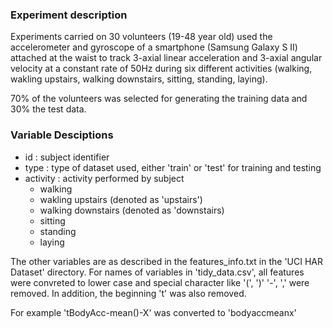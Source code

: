 ### Experiment description

Experiments carried on 30 volunteers (19-48 year old) used the accelerometer and gyroscope of a smartphone (Samsung Galaxy S II) attached at the waist to track 3-axial linear acceleration and 3-axial angular velocity at a constant rate of 50Hz during six different activities (walking, wakling upstairs, walking downstairs, sitting, standing, laying).

70% of the volunteers was selected for generating the training data and 30% the test data. 

### Variable Desciptions

* id : subject identifier
* type : type of dataset used, either 'train' or 'test' for training and testing
* activity : activity performed by subject 
  * walking
  * wakling upstairs (denoted as 'upstairs')
  * walking downstairs (denoted as 'downstairs)
  * sitting
  * standing
  * laying

The other variables are as described in the features_info.txt in the 
'UCI HAR Dataset' directory. For names of variables in 'tidy_data.csv', 
all features were convreted to lower case and special character like '(', ')'
'-', ',' were removed. In addition, the beginning 't' was also removed.

For example 'tBodyAcc-mean()-X' was converted to 'bodyaccmeanx'



